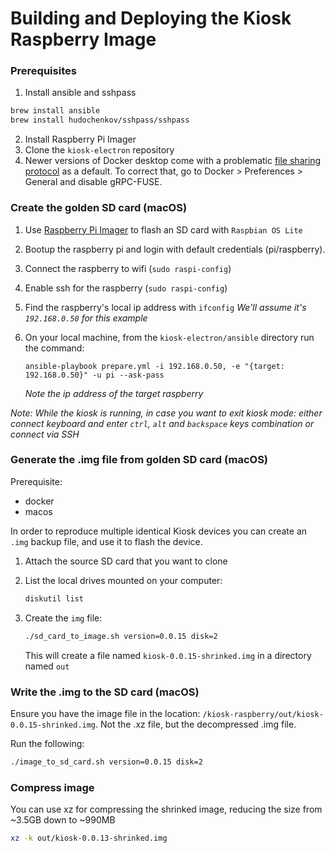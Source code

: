# Building and Deploying the Kiosk Raspberry Image

### Prerequisites


1. Install ansible and sshpass

```bash
brew install ansible
brew install hudochenkov/sshpass/sshpass
```

2. Install Raspberry Pi Imager
3. Clone the `kiosk-electron` repository
4. Newer versions of Docker desktop come with a problematic [file sharing protocol](https://docs.docker.com/docker-for-mac/release-notes/#docker-desktop-community-2400) as a default. To correct that, go to Docker > Preferences > General and disable gRPC-FUSE. 

### Create the golden SD card (macOS)

1. Use [Raspberry Pi Imager](https://www.raspberrypi.org/downloads/) to flash an SD card with `Raspbian OS Lite`
2. Bootup the raspberry pi and login with default credentials (pi/raspberry).
3. Connect the raspberry to wifi (`sudo raspi-config`)
4. Enable ssh for the raspberry (`sudo raspi-config`)
5. Find the raspberry's local ip address with `ifconfig`
   _We'll assume it's `192.168.0.50` for this example_
6. On your local machine, from the `kiosk-electron/ansible` directory run the command:
   ```
   ansible-playbook prepare.yml -i 192.168.0.50, -e "{target: 192.168.0.50}" -u pi --ask-pass
   ```

   _Note the ip address of the target raspberry_

*Note: While the kiosk is running, in case you want to exit kiosk mode: either connect keyboard and enter `ctrl`, `alt` and `backspace` keys combination or connect via SSH*

### Generate the .img file from golden SD card (macOS)

Prerequisite:

- docker
- macos

In order to reproduce multiple identical Kiosk devices you can create an `.img` backup file, and use it to flash the device.

1. Attach the source SD card that you want to clone
2. List the local drives mounted on your computer:

   ```bash
   diskutil list
   ```

3. Create the `img` file:

   ```bash
   ./sd_card_to_image.sh version=0.0.15 disk=2
   ```

   This will create a file named `kiosk-0.0.15-shrinked.img` in a directory named `out`

### Write the .img to the SD card (macOS)

Ensure you have the image file in the location: `/kiosk-raspberry/out/kiosk-0.0.15-shrinked.img`. Not the .xz file, but the decompressed .img file.

Run the following:

```bash
./image_to_sd_card.sh version=0.0.15 disk=2
```

### Compress image

You can use xz for compressing the shrinked image, reducing the size from ~3.5GB down to ~990MB

```bash
xz -k out/kiosk-0.0.13-shrinked.img
```